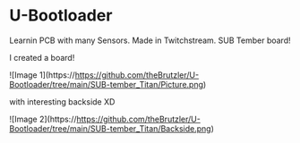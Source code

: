 # U-Bootloader

Learnin PCB with many Sensors. Made in Twitchstream. SUB Tember board!



I created a board!

!\[Image 1](https://https://github.com/theBrutzler/U-Bootloader/tree/main/SUB-tember_Titan/Picture.png)



with interesting backside XD

!\[Image 2](https://https://github.com/theBrutzler/U-Bootloader/tree/main/SUB-tember_Titan/Backside.png)



